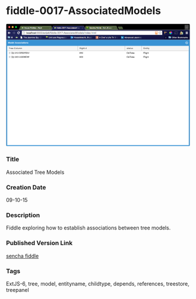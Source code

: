 fiddle-0017-AssociatedModels
======

![Screenshot](screenshot.png)

### Title

Associated Tree Models


### Creation Date

09-10-15


### Description

Fiddle exploring how to establish associations between tree models.


### Published Version Link

[sencha fiddle](https://fiddle.sencha.com/#fiddle/70a)


### Tags

ExtJS-6, tree, model, entityname, childtype, depends, references, treestore, treepanel
